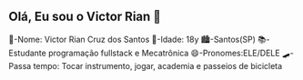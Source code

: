 ## Olá, Eu sou o Victor Rian 👋 ##

🤠-Nome: Victor Rian Cruz dos Santos
🎉-Idade: 18y
🏙-Santos(SP)
📚-Estudante programação fullstack e Mecatrônica
😄-Pronomes:ELE/DELE
🛹-Passa tempo: Tocar instrumento, jogar, academia e passeios de bicicleta

